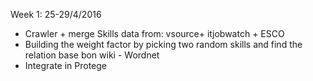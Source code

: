 Week 1: 25-29/4/2016
+ Crawler + merge Skills data from: vsource+ itjobwatch + ESCO
+ Building the weight factor by picking two random skills and find the relation base bon wiki - Wordnet
+ Integrate in Protege